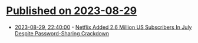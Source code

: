 # [Published on 2023-08-29](index.md)

* [2023-08-29, 22:40:00](https://slashdot.org/story/23/08/29/213220/netflix-added-26-million-us-subscribers-in-july-despite-password-sharing-crackdown?utm_source=rss1.0mainlinkanon&utm_medium=feed) - [Netflix Added 2.6 Million US Subscribers In July Despite Password-Sharing Crackdown](https://slashdot.org/story/23/08/29/213220/netflix-added-26-million-us-subscribers-in-july-despite-password-sharing-crackdown?utm_source=rss1.0mainlinkanon&utm_medium=feed)
